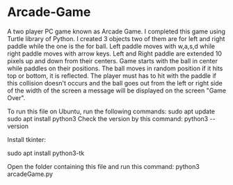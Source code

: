 # Arcade-Game
A two player PC game known as Arcade Game.
I completed this game using Turtle library of Python. 
I created 3 objects two of them are for left and right paddle while the one is the for ball. 
Left paddle moves with w,a,s,d while right paddle moves with arrow keys.
Left and Right paddle are extended 10 pixels up and down from their centers. 
Game starts with the ball in center while paddles on their positions.
The ball moves in random position if it hits top or bottom, it is reflected.
The player must has to hit with the paddle if this collision doesn't occurs and the ball goes out from the left or right side of the width of the screen a message will be displayed on the screen "Game Over".

To run this file on Ubuntu, run the following commands:
sudo apt update
sudo apt install python3
Check the version by this command:
python3 --version

Install tkinter:

sudo apt install python3-tk

Open the folder containing this file and run this command: 
python3 arcadeGame.py
